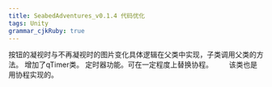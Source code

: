 ```yaml
---
title: SeabedAdventures_v0.1.4 代码优化
tags: Unity
grammar_cjkRuby: true
---
```

按钮的凝视时与不再凝视时的图片变化具体逻辑在父类中实现，子类调用父类的方法。
增加了qTimer类。
定时器功能。可在一定程度上替换协程。
&emsp;&emsp;该类也是用协程实现的。